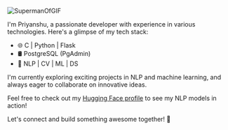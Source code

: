 ![SupermanOfGIF](https://github.com/priyanshuchaudhary2425/priyanshuchaudhary2425/assets/118632700/d3c16725-f5ca-4aad-a5c6-86df8e2d3eb5)



I'm Priyanshu, a passionate developer with experience in various technologies. Here's a glimpse of my tech stack:

- 🌐 C | Python | Flask
- 🛢️ PostgreSQL (PgAdmin)
- 🤖 NLP | CV | ML | DS

I'm currently exploring exciting projects in NLP and machine learning, and always eager to collaborate on innovative ideas.

Feel free to check out my [Hugging Face profile](https://huggingface.co/Priyanshuchaudhary2425) to see my NLP models in action!

Let's connect and build something awesome together! 🚀
